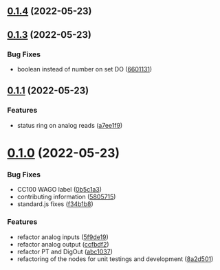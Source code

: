 ## [0.1.4](https://github.com/Iniationware/CC100-Node-Red/compare/v0.1.3...v0.1.4) (2022-05-23)



## [0.1.3](https://github.com/Iniationware/CC100-Node-Red/compare/v0.1.1...v0.1.3) (2022-05-23)


### Bug Fixes

* boolean instead of number on set DO ([6601131](https://github.com/Iniationware/CC100-Node-Red/commit/6601131ed8c02410856130481c28c00e541de610))



## [0.1.1](https://github.com/Iniationware/CC100-Node-Red/compare/v0.1.0...v0.1.1) (2022-05-23)


### Features

* status ring on analog reads ([a7ee1f9](https://github.com/Iniationware/CC100-Node-Red/commit/a7ee1f94ef5fdf90047b3f1a07d905d6ca0eed53))



# [0.1.0](https://github.com/Iniationware/CC100-Node-Red/compare/8a2d5012aac8c40a56e51eed38d5a551f0f8d941...v0.1.0) (2022-05-23)


### Bug Fixes

* CC100 WAGO label ([0b5c1a3](https://github.com/Iniationware/CC100-Node-Red/commit/0b5c1a3d2f511015827d86b0454b2e283f8a7637))
* contributing information ([5805715](https://github.com/Iniationware/CC100-Node-Red/commit/58057153d8980ef48637345fdc6babd4be77dbf7))
* standard.js fixes ([f34b1b8](https://github.com/Iniationware/CC100-Node-Red/commit/f34b1b8cca2a62777c124a00a7b240bcd5c935bc))


### Features

* refactor analog inputs ([5f9de19](https://github.com/Iniationware/CC100-Node-Red/commit/5f9de19403cfd19c117cc8a33e59b6c146758537))
* refactor analog output  ([ccfbdf2](https://github.com/Iniationware/CC100-Node-Red/commit/ccfbdf236759c5b0cc27c3880a5a0a0af92adf31))
* refactor PT and DigOut ([abc1037](https://github.com/Iniationware/CC100-Node-Red/commit/abc103735b60015d51bc3c8ccfb0c237efb3cd53))
* refactoring of the nodes for unit testings and development ([8a2d501](https://github.com/Iniationware/CC100-Node-Red/commit/8a2d5012aac8c40a56e51eed38d5a551f0f8d941))



